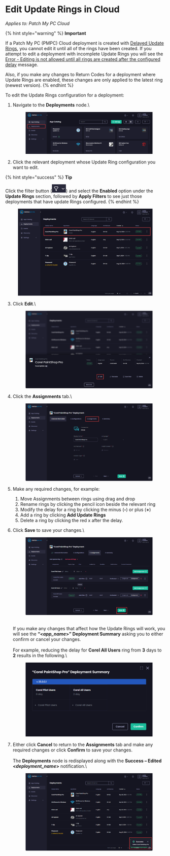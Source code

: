 # Edit Update Rings in Cloud

_Applies to: Patch My PC Cloud_

{% hint style="warning" %}
**Important**

If a Patch My PC (PMPC) Cloud deployment is created with [Delayed Update Rings](how-cloud-update-rings-are-created.md#delayed-update-rings), you cannot edit it until all of the rings have been created. If you attempt to edit a deployment with incomplete  Update Rings you will see the [Error - Editing is not allowed until all rings are created after the configured delay](../../cloud-troubleshooting/troubleshooting-cloud-update-rings/error-editing-is-not-allowed-until-all-rings-are-created-after-the-configured-delay-cloud-error.md) message.

Also, if you make any changes to Return Codes for a deployment where Update Rings are enabled, these changes are only applied to the latest ring (newest version).
{% endhint %}

To edit the Update Rings configuration for a deployment:

1.  Navigate to the **Deployments** node.\


    <figure><img src="../../../_images/gitbook/image (434).png" alt="Navigating to the “Deployments” node"><figcaption></figcaption></figure>


2. Click the relevant deployment whose Update Ring configuration you want to edit.

{% hint style="success" %}
**Tip**

Click the filter button (![](<../../../_images/gitbook/image (2513).png>)) and select the **Enabled** option under the **Update Rings** section, followed by **Apply Filters** to see just those deployments that have update Rings configured.&#x20;
{% endhint %}

<figure><img src="../../../_images/gitbook/image (2060).png" alt="Clicking the relevant deployment you want to edit "><figcaption></figcaption></figure>

3.  Click **Edit**.\


    <figure><img src="../../../_images/gitbook/image (436).png" alt="Clicking “More Info”"><figcaption></figcaption></figure>


4.  Click the **Assignments** tab.\


    <figure><img src="../../../_images/gitbook/image (437).png" alt="Clicking the “Assignments” tab "><figcaption></figcaption></figure>


5. Make any required changes, for example:&#x20;
   1. Move Assignments between rings using drag and drop
   2. Rename rings by clicking the pencil icon beside the relevant ring
   3. Modify the delay for a ring by clicking the minus (**-**) or plus (**+**)
   4. Add a ring by clicking **Add Update Rings**
   5. Delete a ring by clicking the red x after the delay.
6.  Click **Save** to save your changes.\


    <figure><img src="../../../_images/gitbook/image (438).png" alt="Clicking “Save”"><figcaption></figcaption></figure>

    \
    If you make any changes that affect how the Update Rings will work, you will see the **“<**_**app\_name**_**>” Deployment Summary** asking you to either confirm or cancel your changes.\
    \
    For example, reducing the delay for **Corel All Users** ring from **3** days to **2** results in the following.\


    <figure><img src="../../../_images/gitbook/image (439).png" alt="Example “Deployment Summary” showing the effects of the edit"><figcaption></figcaption></figure>


7.  Either click **Cancel** to return to the **Assignments** tab and make any required changes or click **Confirm** to save your changes.\
    \
    The **Deployments** node is redisplayed along with the **Success – Edited <**_**deployment\_name**_**>** notification.\


    <figure><img src="../../../_images/gitbook/image (440).png" alt="“Deployments” node is redisplayed along with the “Success – Edited <deployment_name>”"><figcaption></figcaption></figure>
